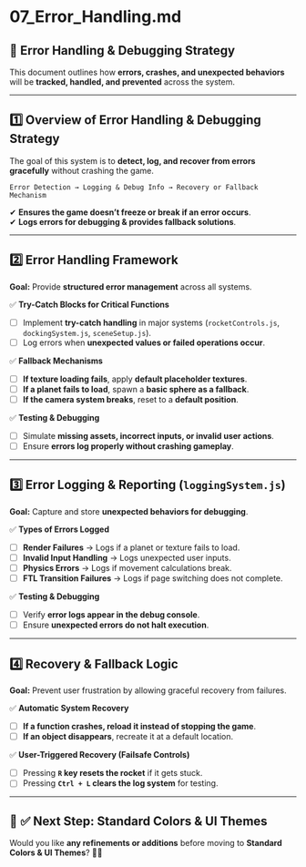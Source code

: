 # **07_Error_Handling.md**

## **📌 Error Handling & Debugging Strategy**
This document outlines how **errors, crashes, and unexpected behaviors** will be **tracked, handled, and prevented** across the system.

---

## **1️⃣ Overview of Error Handling & Debugging Strategy**
The goal of this system is to **detect, log, and recover from errors gracefully** without crashing the game.

```plaintext
Error Detection → Logging & Debug Info → Recovery or Fallback Mechanism
```

✔ **Ensures the game doesn’t freeze or break if an error occurs**.  
✔ **Logs errors for debugging & provides fallback solutions**.  

---

## **2️⃣ Error Handling Framework**
**Goal:** Provide **structured error management** across all systems.  

✅ **Try-Catch Blocks for Critical Functions**
- [ ] Implement **try-catch handling** in major systems (`rocketControls.js`, `dockingSystem.js`, `sceneSetup.js`).  
- [ ] Log errors when **unexpected values or failed operations occur**.  

✅ **Fallback Mechanisms**
- [ ] **If texture loading fails**, apply **default placeholder textures**.  
- [ ] **If a planet fails to load**, spawn a **basic sphere as a fallback**.  
- [ ] **If the camera system breaks**, reset to a **default position**.  

✅ **Testing & Debugging**
- [ ] Simulate **missing assets, incorrect inputs, or invalid user actions**.  
- [ ] Ensure **errors log properly without crashing gameplay**.  

---

## **3️⃣ Error Logging & Reporting (`loggingSystem.js`)**
**Goal:** Capture and store **unexpected behaviors for debugging**.  

✅ **Types of Errors Logged**
- [ ] **Render Failures** → Logs if a planet or texture fails to load.  
- [ ] **Invalid Input Handling** → Logs unexpected user inputs.  
- [ ] **Physics Errors** → Logs if movement calculations break.  
- [ ] **FTL Transition Failures** → Logs if page switching does not complete.  

✅ **Testing & Debugging**
- [ ] Verify **error logs appear in the debug console**.  
- [ ] Ensure **unexpected errors do not halt execution**.  

---

## **4️⃣ Recovery & Fallback Logic**
**Goal:** Prevent user frustration by allowing graceful recovery from failures.  

✅ **Automatic System Recovery**
- [ ] **If a function crashes, reload it instead of stopping the game**.  
- [ ] **If an object disappears**, recreate it at a default location.  

✅ **User-Triggered Recovery (Failsafe Controls)**
- [ ] Pressing **`R` key resets the rocket** if it gets stuck.  
- [ ] Pressing **`Ctrl + L` clears the log system** for testing.  

---

## **📌 ✅ Next Step: Standard Colors & UI Themes**
Would you like **any refinements or additions** before moving to **Standard Colors & UI Themes**? 🚀📜

